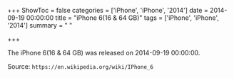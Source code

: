 +++
ShowToc = false
categories = ['iPhone', 'iPhone', '2014']
date = 2014-09-19 00:00:00
title = "iPhone 6(16 & 64 GB)"
tags = ['iPhone', 'iPhone', '2014']
summary = " "

+++

The iPhone 6(16 & 64 GB) was released on 2014-09-19 00:00:00.

Source: `https://en.wikipedia.org/wiki/IPhone_6`


